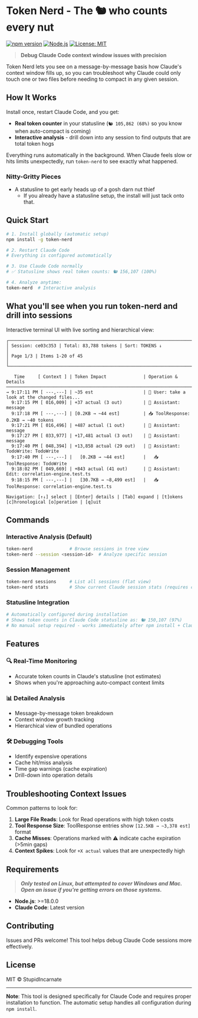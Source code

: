 # Token Nerd - The 🐿️ who counts every nut

[![npm version](https://badge.fury.io/js/token-nerd.svg)](https://www.npmjs.com/package/token-nerd)
[![Node.js](https://img.shields.io/node/v/token-nerd.svg)](https://nodejs.org/)
[![License: MIT](https://img.shields.io/badge/License-MIT-yellow.svg)](https://opensource.org/licenses/MIT)

> **Debug Claude Code context window issues with precision**

Token Nerd lets you see on a message-by-message basis how Claude's context window fills up, so you can troubleshoot why Claude could only touch one or two files before needing to compact in any given session.

## How It Works

Install once, restart Claude Code, and you get:
- **Real token counter** in your statusline (`🐿️ 105,862 (68%)` so you know when auto-compact is coming)
- **Interactive analysis** - drill down into any session to find outputs that are total token hogs 

Everything runs automatically in the background. When Claude feels slow or hits limits unexpectedly, run `token-nerd` to see exactly what happened.
 
### Nitty-Gritty Pieces
- A statusline to get early heads up of a gosh darn nut thief 
  - If you already have a statusline setup, the install will just tack onto that.


## Quick Start

```bash
# 1. Install globally (automatic setup)
npm install -g token-nerd

# 2. Restart Claude Code
# Everything is configured automatically

# 3. Use Claude Code normally
# ✅ Statusline shows real token counts: 🐿️ 156,107 (100%)

# 4. Analyze anytime:
token-nerd  # Interactive analysis
```

## What you'll see when you run token-nerd and drill into sessions

Interactive terminal UI with live sorting and hierarchical view:

```
┌──────────────────────────────────────────────────────────────────────────────────────────────────┐
│ Session: ce03c353 | Total: 83,788 tokens | Sort: TOKENS ↓                                         │
│ Page 1/3 | Items 1-20 of 45                                                                       │
└──────────────────────────────────────────────────────────────────────────────────────────────────┘

   Time     [ Context ] | Token Impact              | Operation & Details
────────────────────────────────────────────────────────────────────────────────────────────────────
→ 9:17:11 PM [ ---,---] | ~35 est                   | 👤 User: take a look at the changed files...
  9:17:15 PM [ 016,009] | +37 actual (3 out)        | 🤖 Assistant: message
  9:17:18 PM [ ---,---] | [0.2KB → ~44 est]         | 📥 ToolResponse: 0.2KB → ~40 tokens
  9:17:21 PM [ 016,496] | +487 actual (1 out)       | 🤖 Assistant: message
  9:17:27 PM [ 033,977] | +17,481 actual (3 out)    | 🤖 Assistant: message
  9:17:40 PM [ 048,394] | +13,858 actual (29 out)   | 🤖 Assistant: TodoWrite: TodoWrite
  9:17:40 PM [ ---,---] |   [0.2KB → ~44 est]       |   📥 ToolResponse: TodoWrite
  9:18:02 PM [ 049,669] | +843 actual (41 out)      | 🤖 Assistant: Edit: correlation-engine.test.ts
  9:18:15 PM [ ---,---] |   [30.7KB → ~8,499 est]   |   📥 ToolResponse: correlation-engine.test.ts

Navigation: [↑↓] select | [Enter] details | [Tab] expand | [t]okens [c]hronological [o]peration | [q]uit
```


## Commands

### Interactive Analysis (Default)
```bash
token-nerd              # Browse sessions in tree view
token-nerd --session <session-id>  # Analyze specific session
```

### Session Management
```bash
token-nerd sessions     # List all sessions (flat view)
token-nerd stats        # Show current Claude session stats (requires claude CLI)
```

### Statusline Integration
```bash
# Automatically configured during installation
# Shows token counts in Claude Code statusline as: 🐿️ 150,107 (97%)
# No manual setup required - works immediately after npm install + Claude restart
```

## Features

### 🔍 **Real-Time Monitoring**
- Accurate token counts in Claude's statusline (not estimates)
- Shows when you're approaching auto-compact context limits

### 📊 **Detailed Analysis**
- Message-by-message token breakdown
- Context window growth tracking
- Hierarchical view of bundled operations

### 🛠 **Debugging Tools**
- Identify expensive operations
- Cache hit/miss analysis  
- Time gap warnings (cache expiration)
- Drill-down into operation details

## Troubleshooting Context Issues

Common patterns to look for:

1. **Large File Reads**: Look for Read operations with high token costs
2. **Tool Response Size**: ToolResponse entries show `[12.5KB → ~3,378 est]` format
3. **Cache Misses**: Operations marked with ⚠️ indicate cache expiration (>5min gaps)
4. **Context Spikes**: Look for `+X actual` values that are unexpectedly high 

## Requirements

> **_Only tested on Linux, but attempted to cover Windows and Mac. Open an issue if you're getting errors on those systems._**

- **Node.js**: >=18.0.0
- **Claude Code**: Latest version

## Contributing

Issues and PRs welcome! This tool helps debug Claude Code sessions more effectively.

## License

MIT © StupidIncarnate

---

**Note**: This tool is designed specifically for Claude Code and requires proper installation to function. The automatic setup handles all configuration during `npm install`.